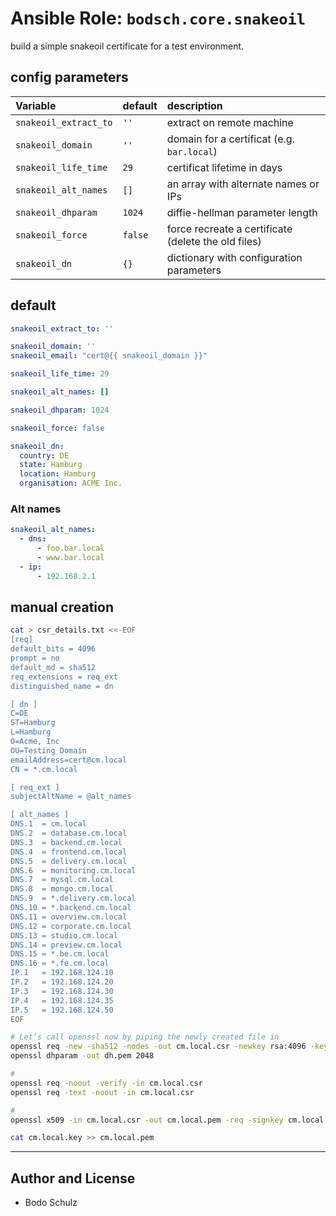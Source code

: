 
# Ansible Role:  `bodsch.core.snakeoil`

build a simple snakeoil certificate for a test environment.


## config parameters

| Variable             | default    | description |
| :----                | :----      | :----       |
| `snakeoil_extract_to`| `''`       | extract on remote machine |
| `snakeoil_domain`    | `''`       | domain for a certificat (e.g. `bar.local`) |
| `snakeoil_life_time` | `29`       | certificat lifetime in days |
| `snakeoil_alt_names` | `[]`       | an array with alternate names or IPs |
| `snakeoil_dhparam`   | `1024`     | diffie-hellman parameter length |
| `snakeoil_force`     | `false`    | force recreate a certificate (delete the old files) |
| `snakeoil_dn`        | `{}`       | dictionary with configuration parameters |

## default

```yaml
snakeoil_extract_to: ''

snakeoil_domain: ''
snakeoil_email: "cert@{{ snakeoil_domain }}"

snakeoil_life_time: 29

snakeoil_alt_names: []

snakeoil_dhparam: 1024

snakeoil_force: false

snakeoil_dn:
  country: DE
  state: Hamburg
  location: Hamburg
  organisation: ACME Inc.
```

### Alt names

```yaml
snakeoil_alt_names:
  - dns:
      - foo.bar.local
      - www.bar.local
  - ip:
      - 192.168.2.1
```


## manual creation

```bash
cat > csr_details.txt <<-EOF
[req]
default_bits = 4096
prompt = no
default_md = sha512
req_extensions = req_ext
distinguished_name = dn

[ dn ]
C=DE
ST=Hamburg
L=Hamburg
O=Acme, Inc
OU=Testing Domain
emailAddress=cert@cm.local
CN = *.cm.local

[ req_ext ]
subjectAltName = @alt_names

[ alt_names ]
DNS.1  = cm.local
DNS.2  = database.cm.local
DNS.3  = backend.cm.local
DNS.4  = frontend.cm.local
DNS.5  = delivery.cm.local
DNS.6  = monitoring.cm.local
DNS.7  = mysql.cm.local
DNS.8  = mongo.cm.local
DNS.9  = *.delivery.cm.local
DNS.10 = *.backend.cm.local
DNS.11 = overview.cm.local
DNS.12 = corporate.cm.local
DNS.13 = studio.cm.local
DNS.14 = preview.cm.local
DNS.15 = *.be.cm.local
DNS.16 = *.fe.cm.local
IP.1   = 192.168.124.10
IP.2   = 192.168.124.20
IP.3   = 192.168.124.30
IP.4   = 192.168.124.35
IP.5   = 192.168.124.50
EOF

# Let’s call openssl now by piping the newly created file in
openssl req -new -sha512 -nodes -out cm.local.csr -newkey rsa:4096 -keyout cm.local.key -config <( cat csr_details.txt )
openssl dhparam -out dh.pem 2048

#
openssl req -noout -verify -in cm.local.csr
openssl req -text -noout -in cm.local.csr

#
openssl x509 -in cm.local.csr -out cm.local.pem -req -signkey cm.local.key -days 365

cat cm.local.key >> cm.local.pem
```


---

## Author and License

- Bodo Schulz
